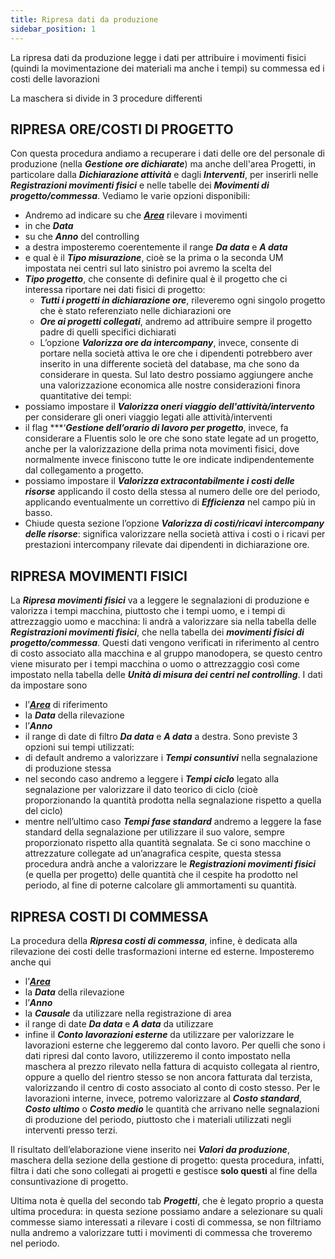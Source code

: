 ```yaml
---
title: Ripresa dati da produzione
sidebar_position: 1 
---
```


La ripresa dati da produzione legge i dati per attribuire i movimenti fisici (quindi la movimentazione dei materiali ma anche i tempi) su commessa ed i costi delle lavorazioni

La maschera si divide in 3 procedure differenti

## RIPRESA ORE/COSTI DI PROGETTO
Con questa procedura andiamo a recuperare i dati delle ore del personale di produzione (nella ***Gestione ore dichiarate***) ma anche dell'area Progetti, in particolare dalla ***Dichiarazione attività*** e dagli ***Interventi***, per inserirli nelle ***Registrazioni movimenti fisici*** e nelle tabelle dei ***Movimenti di progetto/commessa***. Vediamo le varie opzioni disponibili:
- Andremo ad indicare su che [***Area***](/docs/controlling/controlling-parametrization/controlling-specific-settings/area-types-areas) rilevare i movimenti
- in che ***Data***
- su che ***Anno*** del controlling 
- a destra imposteremo coerentemente il range ***Da data*** e ***A data***
- e qual è il ***Tipo misurazione***, cioè se la prima o la seconda UM impostata nei centri
sul lato sinistro poi avremo la scelta del 
- ***Tipo progetto***, che consente di definire qual è il progetto che ci interessa riportare nei dati fisici di progetto:
    - ***Tutti i progetti in dichiarazione ore***, rileveremo ogni singolo progetto che è stato referenziato nelle dichiarazioni ore
    - ***Ore ai progetti collegati***, andremo ad attribuire sempre il progetto padre di quelli specifici dichiarati
    - L’opzione ***Valorizza ore da intercompany***, invece, consente di portare nella società attiva le ore che i dipendenti potrebbero aver inserito in una differente società del database, ma che sono da considerare in questa.
Sul lato destro possiamo aggiungere anche una valorizzazione economica alle nostre considerazioni finora quantitative dei tempi: 
- possiamo impostare il ***Valorizza oneri viaggio dell'attività/intervento*** per considerare gli oneri viaggio legati alle attività/interventi 
- il flag ***‘***Gestione dell’orario di lavoro per progetto***, invece, fa considerare a Fluentis solo le ore che sono state legate ad un progetto, anche per la valorizzazione della prima nota movimenti fisici, dove normalmente invece finiscono tutte le ore indicate indipendentemente dal collegamento a progetto.
- possiamo impostare il ***Valorizza extracontabilmente i costi delle risorse*** applicando il costo della stessa al numero delle ore del periodo, applicando eventualmente un correttivo di ***Efficienza*** nel campo più in basso.
- Chiude questa sezione l’opzione ***Valorizza di costi/ricavi intercompany delle risorse***: significa valorizzare nella società attiva i costi o i ricavi per prestazioni intercompany rilevate dai dipendenti in dichiarazione ore.

## RIPRESA MOVIMENTI FISICI
La ***Ripresa movimenti fisici*** va a leggere le segnalazioni di produzione e valorizza i tempi macchina, piuttosto che i tempi uomo, e i tempi di attrezzaggio uomo e macchina: li andrà a valorizzare sia nella tabella delle ***Registrazioni movimenti fisici***, che nella tabella dei ***movimenti fisici di progetto/commessa***. Questi dati vengono verificati in riferimento al centro di costo associato alla macchina e al gruppo manodopera, se questo centro viene misurato per i tempi macchina o uomo o attrezzaggio così come impostato nella tabella delle ***Unità di misura dei centri nel controlling***.
I dati da impostare sono 
- l’[***Area***](/docs/controlling/controlling-parametrization/controlling-specific-settings/area-types-areas) di riferimento
- la ***Data*** della rilevazione 
- l’***Anno*** 
- il range di date di filtro ***Da data*** e ***A data*** a destra.
Sono previste 3 opzioni sui tempi utilizzati: 
- di default andremo a valorizzare i ***Tempi consuntivi*** nella segnalazione di produzione stessa
- nel secondo caso andremo a leggere i ***Tempi ciclo*** legato alla segnalazione per valorizzare il dato teorico di ciclo (cioè proporzionando la quantità prodotta nella segnalazione rispetto a quella del ciclo)
- mentre nell’ultimo caso ***Tempi fase standard*** andremo a leggere la fase standard della segnalazione per utilizzare il suo valore, sempre proporzionato rispetto alla quantità segnalata.
Se ci sono macchine o attrezzature collegate ad un’anagrafica cespite, questa stessa procedura andrà anche a valorizzare le ***Registrazioni movimenti fisici*** (e quella per progetto) delle quantità che il cespite ha prodotto nel periodo, al fine di poterne calcolare gli ammortamenti su quantità.

## RIPRESA COSTI DI COMMESSA
La procedura della ***Ripresa costi di commessa***, infine, è dedicata alla rilevazione dei costi delle trasformazioni interne ed esterne.
Imposteremo anche qui 
- l’[***Area***](/docs/controlling/controlling-parametrization/controlling-specific-settings/area-types-areas)
- la ***Data*** della rilevazione
- l’***Anno***
- la ***Causale*** da utilizzare nella registrazione di area
- il range di date ***Da data*** e ***A data*** da utilizzare 
- infine il ***Conto lavorazioni esterne*** da utilizzare per valorizzare le lavorazioni esterne che leggeremo dal conto lavoro.
Per quelli che sono i dati ripresi dal conto lavoro, utilizzeremo il conto impostato nella maschera al prezzo rilevato nella fattura di acquisto collegata al rientro, oppure a quello del rientro stesso se non ancora fatturata dal terzista, valorizzando il centro di costo associato al conto di costo stesso.
Per le lavorazioni interne, invece, potremo valorizzare al ***Costo standard***, ***Costo ultimo*** o ***Costo medio*** le quantità che arrivano nelle segnalazioni di produzione del periodo, piuttosto che i materiali utilizzati negli interventi presso terzi.

Il risultato dell’elaborazione viene inserito nei ***Valori da produzione***, maschera della sezione della gestione di progetto: questa procedura, infatti, filtra i dati che sono collegati ai progetti e gestisce **solo questi** al fine della consuntivazione di progetto.

Ultima nota è quella del secondo tab ***Progetti***, che è legato proprio a questa ultima procedura: in questa sezione possiamo andare a selezionare su quali commesse siamo interessati a rilevare i costi di commessa, se non filtriamo nulla andremo a valorizzare tutti i movimenti di commessa che troveremo nel periodo.

